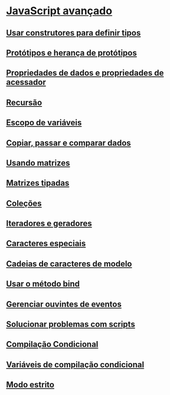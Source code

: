 # [JavaScript avançado](advanced-javascript.md)
## [Usar construtores para definir tipos](using-constructors-to-define-types.md)
## [Protótipos e herança de protótipos](prototypes-and-prototype-inheritance.md)
## [Propriedades de dados e propriedades de acessador](data-properties-and-accessor-properties.md)
## [Recursão](recursion-javascript.md)
## [Escopo de variáveis](variable-scope-javascript.md)
## [Copiar, passar e comparar dados](copying-passing-and-comparing-data-javascript.md)
## [Usando matrizes](using-arrays-javascript.md)
## [Matrizes tipadas](typed-arrays-javascript.md)
## [Coleções](collections-javascript.md)
## [Iteradores e geradores](iterators-and-generators-javascript.md)
## [Caracteres especiais](special-characters-javascript.md)
## [Cadeias de caracteres de modelo](template-strings-javascript.md)
## [Usar o método bind](using-the-bind-method-javascript.md)
## [Gerenciar ouvintes de eventos](managing-event-listeners.md)
## [Solucionar problemas com scripts](troubleshooting-your-scripts-javascript.md)
## [Compilação Condicional](conditional-compilation-javascript.md)
## [Variáveis de compilação condicional](conditional-compilation-variables-javascript.md)
## [Modo estrito](strict-mode-javascript.md)
